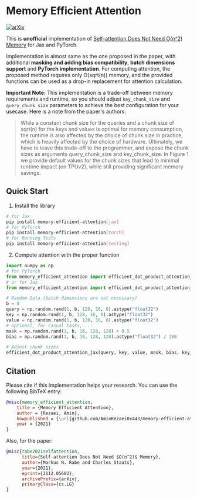 # Memory Efficient Attention
[![arXiv](https://img.shields.io/badge/arXiv-2112.05682v2-b31b1b.svg?style=flat-square)](https://arxiv.org/abs/2112.05682v2)

This is **unofficial** implementation of [Self-attention Does Not Need O(n^2) Memory](https://arxiv.org/abs/2112.05682v2) for Jax and PyTorch.

Implementation is almost same as the one proposed in the paper, with additional **masking and adding bias compatibility**, **batch dimensions support** and **PyTorch implementation**. 
For computing attention, the proposed method requires only O(sqrt(n)) memory, and the provided functions can be used as a drop-in replacement for attention calculation.

**Important Note:** This implementation is a trade-off between memory requirements and runtime, so you should adjust `key_chunk_size` and `query_chunk_size` parameters to achieve the best configuration for your usecase. Here is a note from the paper's authors:

>While a constant chunk size for the queries and a chunk size of sqrt(n)
>for the keys and values is optimal for memory
>consumption, the runtime is also affected by the choice of chunk size
>in practice, which is heavily affected by the
>choice of hardware. Ultimately, we have to leave this trade-off to the
>programmer, and expose the chunk sizes as
>arguments query_chunk_size and key_chunk_size. In Figure 1 we provide default values for the chunk sizes that
lead to minimal runtime impact (on TPUv2), while still providing significant memory savings.


## Quick Start
1. Install the library

```bash
# for Jax
pip install memory-efficient-attention[jax]
# for PyTorch
pip install memory-efficient-attention[torch]
# for Running Tests
pip install memory-efficient-attention[testing]
```

2. Compute attention with the proper function

```python
import numpy as np
# for PyTorch
from memory_efficient_attention import efficient_dot_product_attention_pt
# or for Jax
from memory_efficient_attention import efficient_dot_product_attention_jax

# Random Data (batch dimensions are not necessary)
b = 8
query = np.random.rand(1, b, 128, 16, 8).astype("float32")
key = np.random.rand(1, b, 128, 16, 8).astype("float32")
value = np.random.rand(1, b, 128, 16, 8).astype("float32")
# optional, for casual tasks, ...
mask = np.random.rand(1, b, 16, 128, 128) > 0.5
bias = np.random.rand(1, b, 16, 128, 128).astype("float32") / 100

# Adjust chunk sizes        
efficient_dot_product_attention_jax(query, key, value, mask, bias, key_chunk_size=..., query_chunk_size=...)
```

## Citation
Please cite if this implementation helps your research. You can use the following BibTeX entry:

```bibtex
@misc{memory_efficient_attention,
	title = {Memory Efficient Attention},
	author = {Rezaei, Amin},
	howpublished = {\url{github.com/AminRezaei0x443/memory-efficient-attention}},
	year = {2021}
}
```
Also, for the paper:
```bibtex
@misc{rabe2021selfattention,
      title={Self-attention Does Not Need $O(n^2)$ Memory}, 
      author={Markus N. Rabe and Charles Staats},
      year={2021},
      eprint={2112.05682},
      archivePrefix={arXiv},
      primaryClass={cs.LG}
}
```
